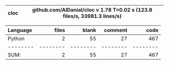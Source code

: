 cloc|github.com/AlDanial/cloc v 1.78  T=0.02 s (123.8 files/s, 33981.3 lines/s)
--- | ---

Language|files|blank|comment|code
:-------|-------:|-------:|-------:|-------:
Python|2|55|27|467
--------|--------|--------|--------|--------
SUM:|2|55|27|467
